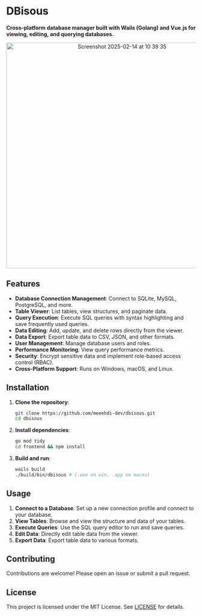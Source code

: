 # DBisous

**Cross-platform database manager built with Wails (Golang) and Vue.js for viewing, editing, and querying databases.**

<p align="center">
<img width="600" alt="Screenshot 2025-02-14 at 10 39 35" src="https://github.com/user-attachments/assets/36d2a275-04d6-4d91-a5a3-2fadfe40bd49" />
</p>

## Features

- **Database Connection Management**: Connect to SQLite, MySQL, PostgreSQL, and more.
- **Table Viewer**: List tables, view structures, and paginate data.
- **Query Execution**: Execute SQL queries with syntax highlighting and save frequently used queries.
- **Data Editing**: Add, update, and delete rows directly from the viewer.
- **Data Export**: Export table data to CSV, JSON, and other formats.
- **User Management**: Manage database users and roles.
- **Performance Monitoring**: View query performance metrics.
- **Security**: Encrypt sensitive data and implement role-based access control (RBAC).
- **Cross-Platform Support**: Runs on Windows, macOS, and Linux.

## Installation

1. **Clone the repository**:
   ```bash
   git clone https://github.com/meeehdi-dev/dbisous.git
   cd dbisous
   ```

2. **Install dependencies**:
   ```bash
   go mod tidy
   cd frontend && npm install
   ```

3. **Build and run**:
   ```bash
   wails build
   ./build/bin/dbisous # (.exe on win, .app on macos)
   ```

## Usage

1. **Connect to a Database**: Set up a new connection profile and connect to your database.
2. **View Tables**: Browse and view the structure and data of your tables.
3. **Execute Queries**: Use the SQL query editor to run and save queries.
4. **Edit Data**: Directly edit table data from the viewer.
5. **Export Data**: Export table data to various formats.

## Contributing

Contributions are welcome! Please open an issue or submit a pull request.

## License

This project is licensed under the MIT License. See [LICENSE](LICENSE) for details.
